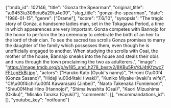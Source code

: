 {"tmdb_id": 102146, "title": "Gonza the Spearman", "original_title": "\u9453\u306e\u6a29\u4e09", "slug_title": "gonza-the-spearman", "date": "1986-01-15", "genre": ["Drame"], "score": "7.6/10", "synopsis": "The tragic story of Gonza, a handsome ladies man, set in the Tokagawa Period, a time in which appearences are very important. Gonza competes with Bannojo for the honor to perform the tea ceremony to celebrate the birth of an heir to the lord of their clan. To see the sacred tea scrolls Gonza promises to marry the daughter of the family which possesses them, even though he is unofficially engaged to another. When studying the scrolls with Osai, the mother of the house, Bannajo sneaks into the house and steals their obis and runs through the town proclaiming the two as adulterers.", "image": "https://image.tmdb.org/t/p/w185_and_h278_bestv2/8KBu5RsYdJ4tKfzwc7FFLcgEkBi.jpg", "actors": ["Haruko Kato (Oyuki's nanny)", "Hiromi G\u00f4 (Gonza Sasano)", "Hideji \u00d4taki (Iwaki)", "Kuniko Miyake (Iwaki's wife)", "Ch\u00f4ichir\u00f4 Kawarasaki (Jinbei)", "Naoto Takenaka (Fumiemon)", "Sh\u00f4hei Hino (Hannojo)", "Shima Iwashita (Osai)", "Kaori Mizushima (Okiku)", "Misako Tanaka (Oyuki)"], "comments": [], "recommandations_id": [], "youtube_key": "notfound"}